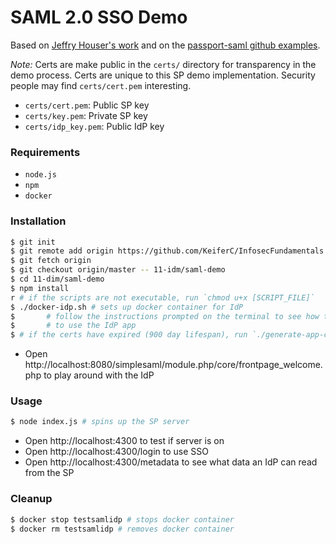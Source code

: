 # SAML 2.0 SSO Demo

Based on [Jeffry Houser's work](https://medium.com/disney-streaming/setup-a-single-sign-on-saml-test-environment-with-docker-and-nodejs-c53fc1a984c9)
and on the [passport-saml github examples](https://github.com/bergie/passport-saml).

*Note:* Certs are make public in the `certs/` directory for transparency in the
demo process. Certs are unique to this SP demo implementation. Security people
may find `certs/cert.pem` interesting.

- `certs/cert.pem`: Public SP key
- `certs/key.pem`: Private SP key
- `certs/idp_key.pem`: Public IdP key

### Requirements

- `node.js`
- `npm`
- `docker`

### Installation
```sh
$ git init
$ git remote add origin https://github.com/KeiferC/InfosecFundamentals.git
$ git fetch origin
$ git checkout origin/master -- 11-idm/saml-demo
$ cd 11-dim/saml-demo
$ npm install
r # if the scripts are not executable, run `chmod u+x [SCRIPT_FILE]`
$ ./docker-idp.sh # sets up docker container for IdP
$       # follow the instructions prompted on the terminal to see how to
$       # to use the IdP app
$ # if the certs have expired (900 day lifespan), run `./generate-app-certs.sh`
```

- Open http://localhost:8080/simplesaml/module.php/core/frontpage_welcome.php to
  play around with the IdP

### Usage
```sh
$ node index.js # spins up the SP server
```

- Open http://localhost:4300 to test if server is on
- Open http://localhost:4300/login to use SSO
- Open http://localhost:4300/metadata to see what data an IdP can read
  from the SP

### Cleanup
```sh
$ docker stop testsamlidp # stops docker container
$ docker rm testsamlidp # removes docker container
```

